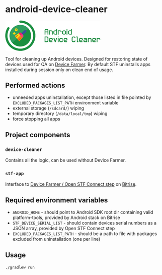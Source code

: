 # android-device-cleaner

<img src="logo.webp" width="60%" height="60%" />

Tool for cleaning up Android devices.
Designed for restoring state of devices used for QA on [Device Farmer](https://devicefarmer.io/).
By default STF uninstalls apps installed during session only on clean end of usage. 

## Performed actions
* unneeded apps uninstallation, except those listed in file pointed by `EXCLUDED_PACKAGES_LIST_PATH` environment variable
* external storage (`/sdcard/`) wiping
* temporary directory (`/data/local/tmp`) wiping
* force stopping all apps

## Project components

### `device-cleaner`
Contains all the logic, can be used without Device Farmer.

### `stf-app`
Interface to [Device Farmer / Open STF Connect step](https://github.com/DroidsOnRoids/bitrise-step-openstf-connect) on [Bitrise](https://bitrise.io).

## Required environment variables
* `ANDROID_HOME` - should point to Android SDK root dir containing valid platform-tools, provided by Android stack on Bitrise
* `STF_DEVICE_SERIAL_LIST` - should contain devices serial numbers as a JSON array, provided by Open STF Connect step
* `EXCLUDED_PACKAGES_LIST_PATH` - should be a path to file with packages excluded from uninstallation (one per line) 

## Usage
`./gradlew run` 
